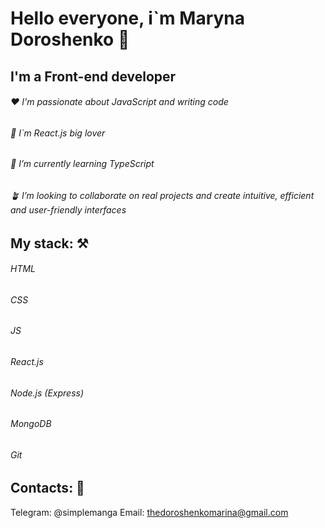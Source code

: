 # Hello everyone, i`m Maryna Doroshenko 👋 #
## I'm a Front-end developer ##

###### ♥️ I'm passionate about JavaScript and writing code ######
###### 💫 I`m React.js big lover ######
###### 🌱 I’m currently learning TypeScript ######
###### 🪴 I’m looking to collaborate on real projects and create intuitive, efficient and user-friendly interfaces ######

## My stack: ⚒️ ##
 ###### HTML ######
###### CSS ######
###### JS ######
###### React.js ######
###### Node.js (Express) ######
###### MongoDB ######
###### Git ######

## Contacts: 👀 ##
Telegram: @simplemanga
Email: thedoroshenkomarina@gmail.com
